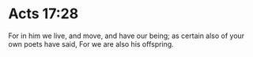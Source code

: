 # Acts 17:28

For in him we live, and move, and have our being; as certain also of your own poets have said, For we are also his offspring.